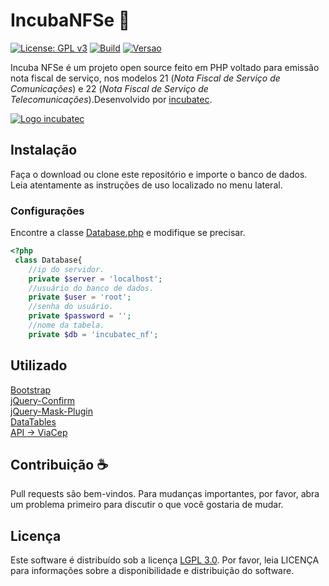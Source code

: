 # IncubaNFSe :page_facing_up:
[![License: GPL v3](https://img.shields.io/badge/License-GPLv3-blue.svg)](https://www.gnu.org/licenses/gpl-3.0)
[![Build](https://img.shields.io/badge/build-passing-brightgreen.svg)]()
[![Versao](https://img.shields.io/badge/version-1.0-orange.svg)]()

Incuba NFSe é um projeto open source feito em PHP voltado para emissão nota fiscal de serviço, nos modelos 21 (*Nota Fiscal de Serviço de Comunicações*) e 22 (*Nota Fiscal de Serviço de Telecomunicações*).Desenvolvido por [incubatec](http://incubatec.net.br/).

[![Logo incubatec](https://user-images.githubusercontent.com/38577695/61813461-208dec00-ae1c-11e9-9da2-b262bd66798c.jpg)](http://incubatec.net.br/)

## Instalação

Faça o download ou clone este repositório e importe o banco de dados. Leia atentamente as instruções de uso localizado no menu lateral.

### Configurações
Encontre a classe [Database.php](https://github.com/incubatecbr/incubatec-nfse/blob/master/sys/Database.php) e modifique se precisar.

```php
<?php
 class Database{
    //ip do servidor.
    private $server = 'localhost';
    //usuário do banco de dados.
    private $user = 'root';
    //senha do usuário.
    private $password = '';
    //nome da tabela.
    private $db = 'incubatec_nf';
```

## Utilizado
[Bootstrap](https://getbootstrap.com/)\
[jQuery-Confirm](https://craftpip.github.io/jquery-confirm/)\
[jQuery-Mask-Plugin](https://igorescobar.github.io/jQuery-Mask-Plugin/)\
[DataTables](https://datatables.net/)\
[API -> ViaCep](https://viacep.com.br/)

## Contribuição :coffee:
Pull requests são bem-vindos. Para mudanças importantes, por favor, abra um problema primeiro para discutir o que você gostaria de mudar.

## Licença
Este software é distribuído sob a licença [LGPL 3.0](http://www.gnu.org/licenses/lgpl-3.0.html). Por favor, leia LICENÇA para informações sobre a disponibilidade e distribuição do software.
